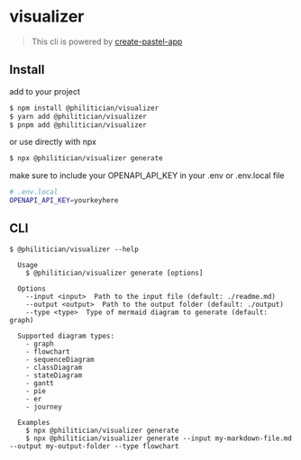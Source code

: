 # visualizer

> This cli is powered by [create-pastel-app](https://github.com/vadimdemedes/create-pastel-app)

## Install

add to your project

```bash
$ npm install @philitician/visualizer
$ yarn add @philitician/visualizer
$ pnpm add @philitician/visualizer
```

or use directly with npx

```bash
$ npx @philitician/visualizer generate
```

make sure to include your OPENAPI_API_KEY in your .env or .env.local file

```bash
# .env.local
OPENAPI_API_KEY=yourkeyhere
```

## CLI

```
$ @philitician/visualizer --help

  Usage
    $ @philitician/visualizer generate [options]

  Options
    --input <input>  Path to the input file (default: ./readme.md)
    --output <output>  Path to the output folder (default: ./output)
    --type <type>  Type of mermaid diagram to generate (default: graph)

  Supported diagram types:
    - graph
    - flowchart
    - sequenceDiagram
    - classDiagram
    - stateDiagram
    - gantt
    - pie
    - er
    - journey

  Examples
    $ npx @philitician/visualizer generate
    $ npx @philitician/visualizer generate --input my-markdown-file.md --output my-output-folder --type flowchart

```
